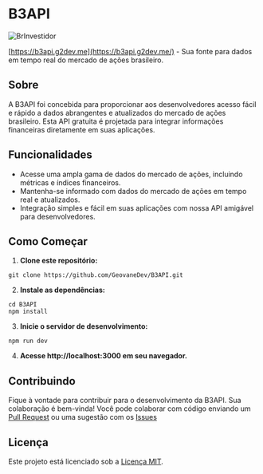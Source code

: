# B3API

![BrInvestidor](https://github.com/GeovaneDev/B3API/assets/87013843/dbcde03e-298f-4e78-831f-2b9fa3e8c6c3)

[https://b3api.g2dev.me](https://b3api.g2dev.me/) - Sua fonte para dados em tempo real do mercado de ações brasileiro.

## Sobre

A B3API foi concebida para proporcionar aos desenvolvedores acesso fácil e rápido a dados abrangentes e atualizados do mercado de ações brasileiro. Esta API gratuita é projetada para integrar informações financeiras diretamente em suas aplicações.

## Funcionalidades

- Acesse uma ampla gama de dados do mercado de ações, incluindo métricas e índices financeiros.
- Mantenha-se informado com dados do mercado de ações em tempo real e atualizados.
- Integração simples e fácil em suas aplicações com nossa API amigável para desenvolvedores.

## Como Começar

1. **Clone este repositório:**
```
git clone https://github.com/GeovaneDev/B3API.git
```
2. **Instale as dependências:**
```
cd B3API
npm install
```
3. **Inicie o servidor de desenvolvimento:**
```
npm run dev
```
4. **Acesse http://localhost:3000 em seu navegador.**

## Contribuindo

Fique à vontade para contribuir para o desenvolvimento da B3API. Sua colaboração é bem-vinda! Você pode colaborar com código enviando um [Pull Request](https://github.com/GeovaneDev/B3API/pulls) ou uma sugestão com os [Issues](https://github.com/GeovaneDev/B3API/issues)

## Licença

Este projeto está licenciado sob a [Licença MIT](https://github.com/GeovaneDev/B3API/blob/main/LICENSE).

